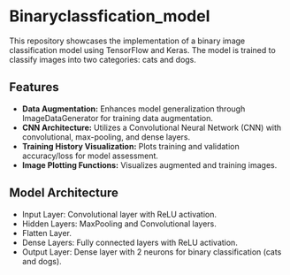 # Binaryclassfication_model
This repository showcases the implementation of a binary image classification model using TensorFlow and Keras. The model is trained to classify images into two categories: cats and dogs. 

## Features
- **Data Augmentation:** Enhances model generalization through ImageDataGenerator for training data augmentation.
- **CNN Architecture:** Utilizes a Convolutional Neural Network (CNN) with convolutional, max-pooling, and dense layers.
- **Training History Visualization:** Plots training and validation accuracy/loss for model assessment.
- **Image Plotting Functions:** Visualizes augmented and training images.

## Model Architecture
- Input Layer: Convolutional layer with ReLU activation.
- Hidden Layers: MaxPooling and Convolutional layers.
- Flatten Layer.
- Dense Layers: Fully connected layers with ReLU activation.
- Output Layer: Dense layer with 2 neurons for binary classification (cats and dogs).



